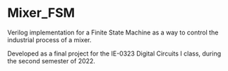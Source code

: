 # Mixer_FSM
Verilog implementation for a Finite State Machine as a way to control the industrial process of a mixer.

Developed as a final project for the IE-0323 Digital Circuits I class, during the second semester of 2022. 
